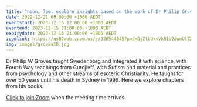 ```yaml
---
title: "noon, 7pm: explore insights based on the work of Dr Philip Groves"
date: 2022-12-21 00:00:00 +1000 AEDT
eventstart: 2023-12-15 12:00:00 +1000 AEDT
eventend: 2023-12-15 21:00:00 +1000 AEDT
expirydate: 2023-12-15 21:00:00 +1000 AEDT
zoomlink: https://us02web.zoom.us/j/320544045?pwd=QjZtbUxvVk81b2dweUtZZTE3ZE9IZz09
img: images/grovesID.jpg
---
```


Dr Philip W Groves taught Swedenborg and integrated it with science, with Fourth Way teachings from Gurdjieff, with Sufism and material and practices from psychology and other streams of esoteric Christianity. He taught for over 50 years until his death in Sydney in 1999. Here we explore chapters from his books.

[Click to join Zoom](https://us02web.zoom.us/j/320544045?pwd=QjZtbUxvVk81b2dweUtZZTE3ZE9IZz09) when the meeting time arrives.